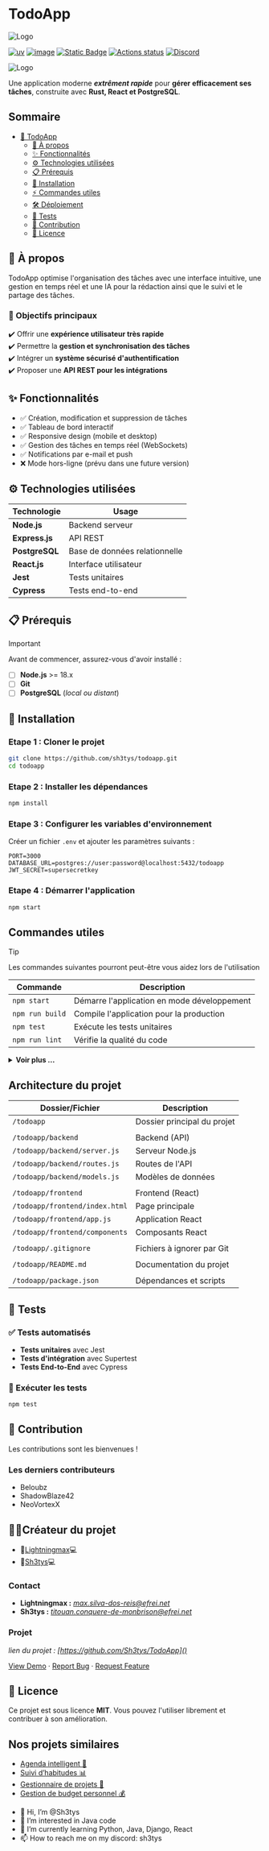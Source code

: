 # TodoApp
<span style="width:20px;">![Logo](https://encrypted-tbn0.gstatic.com/images?q=tbn:ANd9GcR_ly2wNDz-JtvuG3ICM9S2qKYz4ud3ggJfsw&s)</span>

[![uv](https://img.shields.io/endpoint?url=https://raw.githubusercontent.com/astral-sh/uv/main/assets/badge/v0.json)](https://google.com)
[![image](https://img.shields.io/pypi/v/uv.svg)](https://pypi.python.org/pypi/uv)
[![Static Badge](https://img.shields.io/badge/todoapp-todapp-brightgreen)](https://youtube.com)
[![Actions status](https://github.com/astral-sh/uv/actions/workflows/ci.yml/badge.svg)](https://github.com/astral-sh/uv/actions)
[![Discord](https://img.shields.io/badge/Discord-%235865F2.svg?logo=discord&logoColor=white)](https://www.linkedin.com/in/titouan-conquéré-de-monbrison/)

![Logo](https://encrypted-tbn0.gstatic.com/images?q=tbn:ANd9GcQEciD8gAyCLEQIcmuQUy3FfFN07Uxe_KQCtg&s)

Une application moderne ***extrêment rapide*** pour **gérer efficacement ses tâches**, construite avec **Rust, React et PostgreSQL**.

## Sommaire

- [📌 TodoApp](#-todoapp)
  - [📢 À propos](#-à-propos)
  - [✨ Fonctionnalités](#-fonctionnalités)
  - [⚙️ Technologies utilisées](#️-technologies-utilisées)
  - [📋 Prérequis](#-prérequis)
  - [🚀 Installation](#-installation)
  - [⚡ Commandes utiles](#-commandes-utiles)
  - [🛠️ Déploiement](#️-déploiement)
  - [🧪 Tests](#-tests)
  - [🤝 Contribution](#-contribution)
  - [📜 Licence](#-licence)

## 📢 À propos

TodoApp optimise l'organisation des tâches avec une interface intuitive, une gestion en temps réel et une IA pour la rédaction ainsi que le suivi et le partage des tâches.

### 🎯 Objectifs principaux

✔️ Offrir une **expérience utilisateur très rapide**  
✔️ Permettre la **gestion et synchronisation des tâches**  
✔️ Intégrer un **système sécurisé d'authentification**  
✔️ Proposer une **API REST pour les intégrations**


## ✨ Fonctionnalités
- ✅ Création, modification et suppression de tâches
- ✅ Tableau de bord interactif
- ✅ Responsive design (mobile et desktop)
- ✅ Gestion des tâches en temps réel (WebSockets)
- ✅ Notifications par e-mail et push
- ❌ Mode hors-ligne (prévu dans une future version)

## ⚙️ Technologies utilisées

| **Technologie**    | **Usage** |
|--------------------|-----------|
| **Node.js**       | Backend serveur |
| **Express.js**    | API REST |
| **PostgreSQL**    | Base de données relationnelle |
| **React.js**      | Interface utilisateur |
| **Jest**         | Tests unitaires |
| **Cypress**      | Tests end-to-end |

## 📋 Prérequis

> [!IMPORTANT]
> Avant de commencer, assurez-vous d'avoir installé :

- [ ] **Node.js** >= 18.x
- [ ] **Git**
- [ ] **PostgreSQL** (*local ou distant*)

## 🚀 Installation

### Etape 1 : Cloner le projet
```bash
git clone https://github.com/sh3tys/todoapp.git
cd todoapp
```

### Etape 2 : Installer les dépendances
```bash
npm install
```

### Etape 3 : Configurer les variables d'environnement
Créer un fichier `.env` et ajouter les paramètres suivants :
```env
PORT=3000
DATABASE_URL=postgres://user:password@localhost:5432/todoapp
JWT_SECRET=supersecretkey
``` 

### Etape 4 : Démarrer l'application
```bash
npm start
```


## Commandes utiles
>[!TIP] 
>Les commandes suivantes pourront peut-être vous aidez lors de l'utilisation

| **Commande**       | **Description**                             |
|--------------------|---------------------------------------------|
| `npm start`        | Démarre l'application en mode développement |
| `npm run build`    | Compile l'application pour la production    |
| `npm test`         | Exécute les tests unitaires                 |
| `npm run lint`     | Vérifie la qualité du code                  |

<details>
  <summary><strong>Voir plus ...</strong></summary>
  <ol>
    <li><a href="https://google.com">Documentation Node.js</a></li>
    <li><a href="https://google.com">Documentation Express.js</a></li>
    <li><a href="https://google.com">Documentation PostgreSQL</a></li>
    <li><a href="https://google.com">Documentation React.js</a></li>
    <li><a href="https://google.com">Documentation Jest</a></li>
    <li><a href="https://google.com">Documentation Cypress</a></li>
  </ol>
</details>

## Architecture du projet

| Dossier/Fichier             | Description                           |
|-----------------------------|---------------------------------------|
| `/todoapp`                  | Dossier principal du projet          |
|                  |          |
| `/todoapp/backend`                  | Backend (API)                        |
| `/todoapp/backend/server.js`             | Serveur Node.js                      |
| `/todoapp/backend/routes.js`             | Routes de l'API                      |
| `/todoapp/backend/models.js`             | Modèles de données                   |
|                  |          |
| `/todoapp/frontend`                 | Frontend (React)                     |
| `/todoapp/frontend/index.html`            | Page principale                      |
| `/todoapp/frontend/app.js`                | Application React                    |
| `/todoapp/frontend/components`           | Composants React                      |
|                  |          |
| `/todoapp/.gitignore`                | Fichiers à ignorer par Git           |
|                  |          |
| `/todoapp/README.md`                 | Documentation du projet              |
|                  |          |
| `/todoapp/package.json`              | Dépendances et scripts                |




## 🧪 Tests

### ✅ Tests automatisés
- **Tests unitaires** avec Jest
- **Tests d'intégration** avec Supertest
- **Tests End-to-End** avec Cypress

### 🔄 Exécuter les tests
```bash
npm test
```


## 🤝 Contribution

Les contributions sont les bienvenues !

### Les derniers contributeurs
- Beloubz
- ShadowBlaze42
- NeoVortexX

## 👨‍💻Créateur du projet

- 👑[Lightningmax](https://github.com/LightningMax)💻
- 👑[Sh3tys](https://github.com/Sh3tys)💻

### Contact
- **Lightningmax :** *max.silva-dos-reis@efrei.net*
- **Sh3tys :** *titouan.conquere-de-monbrison@efrei.net*

### Projet

*lien du projet : [https://github.com/Sh3tys/TodoApp]()*
<div>
  <p>
    <a href="https://google.com">View Demo</a>
    &middot;
    <a href="https://google.comd">Report Bug</a>
    &middot;
    <a href="https://google.com">Request Feature</a>
  </p>
</div>



## 📜 Licence

Ce projet est sous licence **MIT**. Vous pouvez l'utiliser librement et contribuer à son amélioration.

## Nos projets similaires
+ [Agenda intelligent 📅]()
+ [Suivi d’habitudes 📊]()
+ [Gestionnaire de projets 📂]()
+ [Gestion de budget personnel 💰]()




- 👋 Hi, I’m @Sh3tys
- 👀 I’m interested in Java code
- 🌱 I’m currently learning Python, Java, Django, React
- 📫 How to reach me on my discord: sh3tys
